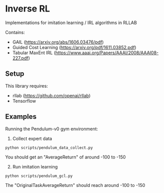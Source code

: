 # Inverse RL

Implementations for imitation learning / IRL algorithms in RLLAB

Contains:
- GAIL (https://arxiv.org/abs/1606.03476/pdf)
- Guided Cost Learning (https://arxiv.org/pdf/1611.03852.pdf)
- Tabular MaxEnt IRL (https://www.aaai.org/Papers/AAAI/2008/AAAI08-227.pdf)

Setup
---
This library requires:
- rllab (https://github.com/openai/rllab)
- Tensorflow

Examples
---

Running the Pendulum-v0 gym environment:

1) Collect expert data
```
python scripts/pendulum_data_collect.py
```

You should get an "AverageReturn" of around -100 to -150

2) Run imitation learning
```
python scripts/pendulum_gcl.py
```

The "OriginalTaskAverageReturn" should reach around -100 to -150
